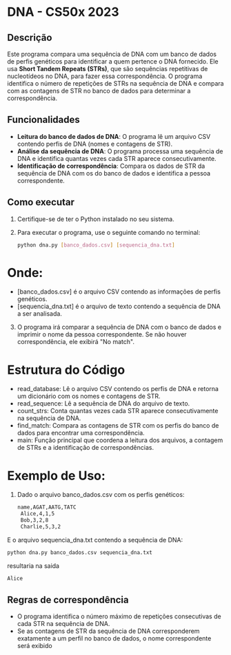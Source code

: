 # DNA - CS50x 2023

## Descrição

Este programa compara uma sequência de DNA com um banco de dados de perfis genéticos para identificar a quem pertence o DNA fornecido. Ele usa **Short Tandem Repeats (STRs)**, que são sequências repetitivas de nucleotídeos no DNA, para fazer essa correspondência. O programa identifica o número de repetições de STRs na sequência de DNA e compara com as contagens de STR no banco de dados para determinar a correspondência.

## Funcionalidades

- **Leitura do banco de dados de DNA**: O programa lê um arquivo CSV contendo perfis de DNA (nomes e contagens de STR).
- **Análise da sequência de DNA**: O programa processa uma sequência de DNA e identifica quantas vezes cada STR aparece consecutivamente.
- **Identificação de correspondência**: Compara os dados de STR da sequência de DNA com os do banco de dados e identifica a pessoa correspondente.

## Como executar

1. Certifique-se de ter o Python instalado no seu sistema.

2. Para executar o programa, use o seguinte comando no terminal:

   ```bash
   python dna.py [banco_dados.csv] [sequencia_dna.txt]
   ```

# Onde:
 - [banco_dados.csv] é o arquivo CSV contendo as informações de perfis genéticos.
 - [sequencia_dna.txt] é o arquivo de texto contendo a sequência de DNA a ser analisada.

3. O programa irá comparar a sequência de DNA com o banco de dados e imprimir o nome da pessoa correspondente. Se não houver correspondência, ele exibirá "No match".

# Estrutura do Código

- read_database: Lê o arquivo CSV contendo os perfis de DNA e retorna um dicionário com os nomes e contagens de STR.
- read_sequence: Lê a sequência de DNA do arquivo de texto.
- count_strs: Conta quantas vezes cada STR aparece consecutivamente na sequência de DNA.
- find_match: Compara as contagens de STR com os perfis do banco de dados para encontrar uma correspondência.
- main: Função principal que coordena a leitura dos arquivos, a contagem de STRs e a identificação de correspondências.

# Exemplo de Uso:

1. Dado o arquivo banco_dados.csv com os perfis genéticos:
   
   ```bash
   name,AGAT,AATG,TATC
    Alice,4,1,5
    Bob,3,2,8
    Charlie,5,3,2
   ```
E o arquivo sequencia_dna.txt contendo a sequência de DNA:

   ```bash
   python dna.py banco_dados.csv sequencia_dna.txt
   ```
resultaria na saida
   ```bash
   Alice
   ```
## Regras de correspondência

- O programa identifica o número máximo de repetições consecutivas de cada STR na sequência de DNA.
- Se as contagens de STR da sequência de DNA corresponderem exatamente a um perfil no banco de dados, o nome correspondente será exibido





